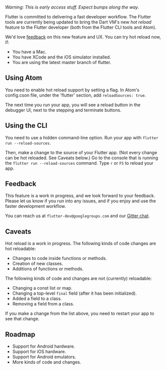 *Warning: This is early access stuff. Expect bumps along the way.*

Flutter is committed to delivering a fast developer workflow. The Flutter tools are currently being updated to bring the Dart VM's new _hot reload_ feature to the Flutter developer (both from the Flutter CLI tools and Atom).

We'd love [feedback](https://github.com/flutter/flutter/issues/new) on this new feature and UX. You can try hot reload now, if:

* You have a Mac.
* You have XCode and the iOS simulator installed.
* You are using the latest master branch of flutter.

## Using Atom

You need to enable hot reload support by setting a flag. In Atom's config.cson file, under the 'flutter' section, add `reloadSources: true`.

The next time you run your app, you will see a reload button in the debugger UI, next to the stepping and terminate buttons.

## Using the CLI

You need to use a hidden command-line option. Run your app with `flutter run --reload-sources`.

Then, make a change to the source of your Flutter app. (Not every change can be hot reloaded. See Caveats below.) Go to the console that is running the `flutter run --reload-sources` command. Type `r` or `F5` to reload your app.

## Feedback

This feature is a work in progress, and we look forward to your feedback. Please let us know if you run into any issues, and if you enjoy and use the faster development workflow.

You can reach us at `flutter-dev@googlegroups.com` and our [Gitter chat](https://gitter.im/flutter/flutter).

## Caveats

Hot reload is a work in progress. The following kinds of code changes are hot reloadable:

* Changes to code inside functions or methods.
* Creation of new classes.
* Additions of functions or methods.

The following kinds of code and changes are not (currently) reloadable:

* Changing a const list or map.
* Changing a top-level `final` field (after it has been initialized).
* Added a field to a class.
* Removing a field from a class.

If you make a change from the list above, you need to restart your app to see that change.

## Roadmap

* Support for Android hardware.
* Support for iOS hardware.
* Support for Android emulators.
* More kinds of code and changes.